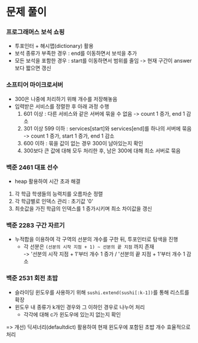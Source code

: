# 문제 풀이

### 프로그래머스 보석 쇼핑

- 투포인터 + 해시맵(dictionary) 활용
- 보석 종류가 부족한 경우 : end를 이동하면서 보석을 추가
- 모든 보석을 포함한 경우 : start를 이동하면서 범위를 줄임 -> 현재 구간이 answer보다 짧으면 갱신

### 소프티어 마이크로서버

- 300은 나중에 처리하기 위해 개수를 저장해놓음
- 입력받은 서비스를 정렬한 후 아래 과정 수행
    1. 601 이상 : 다른 서비스와 같은 서버에 묶을 수 없음 -> count 1 증가, end 1 감소
    2. 301 이상 599 이하 : services[start]와 services[end]를 하나의 서버에 묶음 -> count 1 증가, start 1 증가, end 1 감소
    3. 600 이하 : 묶을 값이 없는 경우 300이 남아있는지 확인
    4. 300보다 큰 값에 대해 모두 처리한 후, 남은 300에 대해 최소 서버로 묶음

### 백준 2461 대표 선수

- heap 활용하여 시간 초과 해결
1. 각 학급 학생들의 능력치를 오름차순 정렬
2. 각 학급별로 인덱스 관리 : 초기값 '0'
3. 최솟값을 가진 학급의 인덱스를 1 증가시키며 최소 차이값을 갱신

### 백준 2283 구간 자르기

- 누적합을 이용하여 각 구역의 선분의 개수를 구한 뒤, 투포인터로 탐색을 진행
    - 각 선분은 `(선분의 시작 지점 + 1) ~ 선분의 끝 지점` 까지 존재 <br>
    -> '선분의 시작 지점 + 1'부터 개수 1 증가 / '선분의 끝 지점 + 1'부터 개수 1 감소

### 백준 2531 회전 초밥

- 슬라이딩 윈도우를 사용하기 위해 `sushi.extend(sushi[:k-1])`를 통해 리스트를 확장
- 윈도우 내 종류가 k개인 경우와 그 이하인 경우로 나누어 처리
    - 각각에 대해 c가 윈도우에 있는지 없는지 확인 

=> 개선) 딕셔너리(defaultdict) 활용하여 현재 윈도우에 포함된 초밥 개수 효율적으로 처리